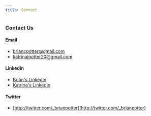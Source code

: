 ```yaml
---
title: Contact
---
```


### Contact Us

#### Email
- briancpotter@gmail.com
- katrinajpotter20@gmail.com

#### LinkedIn
- [Brian's LinkedIn](https://www.linkedin.com/in/brian-potter-6a082150/)
- [Katrina's LinkedIn](https://www.linkedin.com/in/katrina-reed-potter-a2333b20/)


#### Twitter
- [http://twitter.com/_brianpotter](http://twitter.com/_brianpotter)
